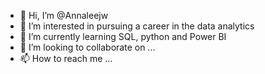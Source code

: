 - 👋 Hi, I’m @Annaleejw
- 👀 I’m interested in pursuing a career in the data analytics
- 🌱 I’m currently learning SQL, python and Power BI
- 💞️ I’m looking to collaborate on ...
- 📫 How to reach me ...

<!---
Annaleejw/Annaleejw is a ✨ special ✨ repository because its `README.md` (this file) appears on your GitHub profile.
You can click the Preview link to take a look at your changes.
--->
